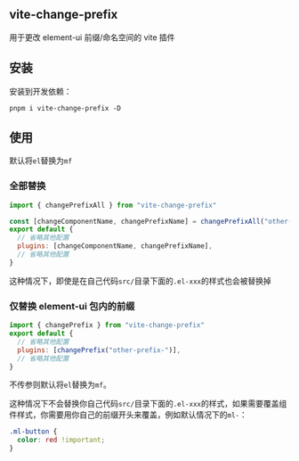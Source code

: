 ## vite-change-prefix

用于更改 element-ui 前缀/命名空间的 vite 插件

## 安装

安装到开发依赖：

```shell
pnpm i vite-change-prefix -D
```

## 使用

默认将`el`替换为`mf`

### 全部替换

```js
import { changePrefixAll } from "vite-change-prefix"

const [changeComponentName, changePrefixName] = changePrefixAll("other-prefix-")
export default {
  // 省略其他配置
  plugins: [changeComponentName, changePrefixName],
  // 省略其他配置
}
```

这种情况下，即使是在自己代码`src/`目录下面的`.el-xxx`的样式也会被替换掉

### 仅替换 element-ui 包内的前缀

```js
import { changePrefix } from "vite-change-prefix"
export default {
  // 省略其他配置
  plugins: [changePrefix("other-prefix-")],
  // 省略其他配置
}
```

不传参则默认将`el`替换为`mf`。

这种情况下不会替换你自己代码`src/`目录下面的`.el-xxx`的样式，如果需要覆盖组件样式，你需要用你自己的前缀开头来覆盖，例如默认情况下的`ml-`：

```css
.ml-button {
  color: red !important;
}
```
